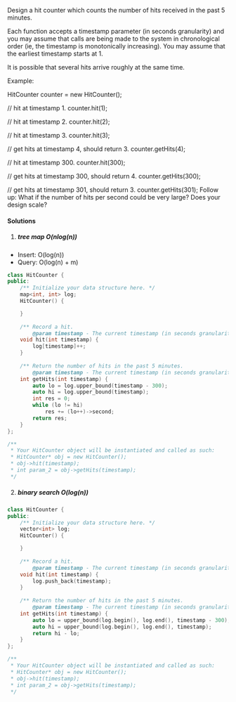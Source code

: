 Design a hit counter which counts the number of hits received in the past 5 minutes.

Each function accepts a timestamp parameter (in seconds granularity) and you may assume that calls are being made to the system in chronological order (ie, the timestamp is monotonically increasing). You may assume that the earliest timestamp starts at 1.

It is possible that several hits arrive roughly at the same time.

Example:

HitCounter counter = new HitCounter();

// hit at timestamp 1.
counter.hit(1);

// hit at timestamp 2.
counter.hit(2);

// hit at timestamp 3.
counter.hit(3);

// get hits at timestamp 4, should return 3.
counter.getHits(4);

// hit at timestamp 300.
counter.hit(300);

// get hits at timestamp 300, should return 4.
counter.getHits(300);

// get hits at timestamp 301, should return 3.
counter.getHits(301); 
Follow up:
What if the number of hits per second could be very large? Does your design scale?

#### Solutions

1. ##### tree map O(nlog(n))

- Insert: O(log(n))
- Query: O(log(n) + m)

```cpp
class HitCounter {
public:
    /** Initialize your data structure here. */
    map<int, int> log;
    HitCounter() {

    }
    
    /** Record a hit.
        @param timestamp - The current timestamp (in seconds granularity). */
    void hit(int timestamp) {
        log[timestamp]++;
    }
    
    /** Return the number of hits in the past 5 minutes.
        @param timestamp - The current timestamp (in seconds granularity). */
    int getHits(int timestamp) {
        auto lo = log.upper_bound(timestamp - 300);
        auto hi = log.upper_bound(timestamp);
        int res = 0;
        while (lo != hi)
            res += (lo++)->second;
        return res;
    }
};

/**
 * Your HitCounter object will be instantiated and called as such:
 * HitCounter* obj = new HitCounter();
 * obj->hit(timestamp);
 * int param_2 = obj->getHits(timestamp);
 */
```

2. ##### binary search O(log(n))

```cpp
class HitCounter {
public:
    /** Initialize your data structure here. */
    vector<int> log;
    HitCounter() {

    }
    
    /** Record a hit.
        @param timestamp - The current timestamp (in seconds granularity). */
    void hit(int timestamp) {
        log.push_back(timestamp);
    }
    
    /** Return the number of hits in the past 5 minutes.
        @param timestamp - The current timestamp (in seconds granularity). */
    int getHits(int timestamp) {
        auto lo = upper_bound(log.begin(), log.end(), timestamp - 300);
        auto hi = upper_bound(log.begin(), log.end(), timestamp);
        return hi - lo;
    }
};

/**
 * Your HitCounter object will be instantiated and called as such:
 * HitCounter* obj = new HitCounter();
 * obj->hit(timestamp);
 * int param_2 = obj->getHits(timestamp);
 */
```